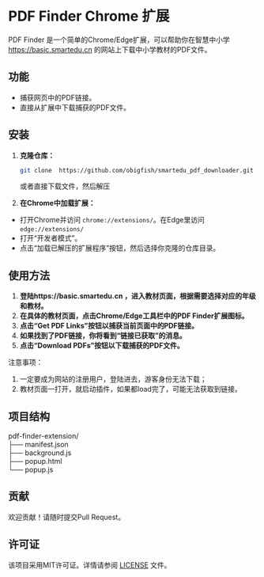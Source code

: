 # PDF Finder Chrome 扩展

PDF Finder 是一个简单的Chrome/Edge扩展，可以帮助你在智慧中小学 https://basic.smartedu.cn 的网站上下载中小学教材的PDF文件。

## 功能

- 捕获网页中的PDF链接。
- 直接从扩展中下载捕获的PDF文件。

## 安装

1. **克隆仓库：**

    ```sh
    git clone  https://github.com/obigfish/smartedu_pdf_downloader.git
    ```
    或者直接下载文件，然后解压
   
 2.  **在Chrome中加载扩展：**
   - 打开Chrome并访问 `chrome://extensions/`。在Edge里访问 `edge://extensions/`
   - 打开“开发者模式”。
   - 点击“加载已解压的扩展程序”按钮，然后选择你克隆的仓库目录。

## 使用方法

1. **登陆https://basic.smartedu.cn ，进入教材页面，根据需要选择对应的年级和教材。**
2. **在具体的教材页面，点击Chrome/Edge工具栏中的PDF Finder扩展图标。**
3. **点击“Get PDF Links”按钮以捕获当前页面中的PDF链接。**
4. **如果找到了PDF链接，你将看到“链接已获取”的消息。**
5. **点击“Download PDFs”按钮以下载捕获的PDF文件。**

注意事项：
1. 一定要成为网站的注册用户，登陆进去，游客身份无法下载；
2. 教材页面一打开，就启动插件，如果都load完了，可能无法获取到链接。

## 项目结构
pdf-finder-extension/  
├── manifest.json  
├── background.js  
├── popup.html  
└── popup.js  

## 贡献

欢迎贡献！请随时提交Pull Request。

## 许可证

该项目采用MIT许可证。详情请参阅 [LICENSE](LICENSE) 文件。

